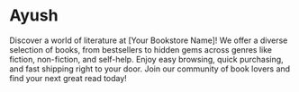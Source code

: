 # Ayush
Discover a world of literature at [Your Bookstore Name]! We offer a diverse selection of books, from bestsellers to hidden gems across genres like fiction, non-fiction, and self-help. Enjoy easy browsing, quick purchasing, and fast shipping right to your door. Join our community of book lovers and find your next great read today!
